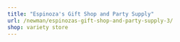 ```yaml
---
title: "Espinoza's Gift Shop and Party Supply"
url: /newman/espinozas-gift-shop-and-party-supply-3/
shop: variety store
---
```

